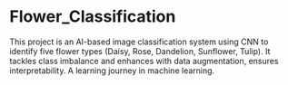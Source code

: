 # Flower_Classification
This project is an AI-based image classification system using CNN to identify five flower types (Daisy, Rose, Dandelion, Sunflower, Tulip). It tackles class imbalance and enhances with data augmentation, ensures interpretability. A learning journey in machine learning.
